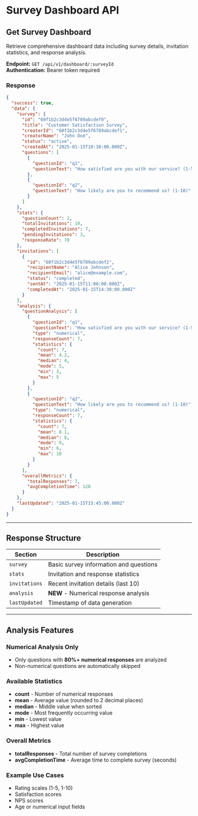 # Survey Dashboard API

## Get Survey Dashboard

Retrieve comprehensive dashboard data including survey details, invitation statistics, and response analysis.

**Endpoint:** `GET /api/v1/dashboard/:surveyId`  
**Authentication:** Bearer token required

### Response

```json
{
  "success": true,
  "data": {
    "survey": {
      "id": "60f1b2c3d4e5f6789abcdef0",
      "title": "Customer Satisfaction Survey",
      "creatorId": "60f1b2c3d4e5f6789abcdef1",
      "creatorName": "John Doe",
      "status": "active",
      "createdAt": "2025-01-15T10:30:00.000Z",
      "questions": [
        {
          "questionId": "q1",
          "questionText": "How satisfied are you with our service? (1-5)"
        },
        {
          "questionId": "q2", 
          "questionText": "How likely are you to recommend us? (1-10)"
        }
      ]
    },
    "stats": {
      "questionCount": 2,
      "totalInvitations": 10,
      "completedInvitations": 7,
      "pendingInvitations": 3,
      "responseRate": 70
    },
    "invitations": [
      {
        "id": "60f1b2c3d4e5f6789abcdef2",
        "recipientName": "Alice Johnson",
        "recipientEmail": "alice@example.com",
        "status": "completed",
        "sentAt": "2025-01-15T11:00:00.000Z",
        "completedAt": "2025-01-15T14:30:00.000Z"
      }
    ],
    "analysis": {
      "questionAnalysis": [
        {
          "questionId": "q1",
          "questionText": "How satisfied are you with our service? (1-5)",
          "type": "numerical",
          "responseCount": 7,
          "statistics": {
            "count": 7,
            "mean": 4.2,
            "median": 4,
            "mode": 5,
            "min": 3,
            "max": 5
          }
        },
        {
          "questionId": "q2",
          "questionText": "How likely are you to recommend us? (1-10)",
          "type": "numerical", 
          "responseCount": 7,
          "statistics": {
            "count": 7,
            "mean": 8.1,
            "median": 8,
            "mode": 9,
            "min": 6,
            "max": 10
          }
        }
      ],
      "overallMetrics": {
        "totalResponses": 7,
        "avgCompletionTime": 120
      }
    },
    "lastUpdated": "2025-01-15T15:45:00.000Z"
  }
}
```

---

## Response Structure

| Section | Description |
|---------|-------------|
| `survey` | Basic survey information and questions |
| `stats` | Invitation and response statistics |
| `invitations` | Recent invitation details (last 10) |
| `analysis` | **NEW** - Numerical response analysis |
| `lastUpdated` | Timestamp of data generation |

---

## Analysis Features

### Numerical Analysis Only
- Only questions with **80%+ numerical responses** are analyzed
- Non-numerical questions are automatically skipped

### Available Statistics
- **count** - Number of numerical responses
- **mean** - Average value (rounded to 2 decimal places)
- **median** - Middle value when sorted
- **mode** - Most frequently occurring value
- **min** - Lowest value
- **max** - Highest value

### Overall Metrics
- **totalResponses** - Total number of survey completions
- **avgCompletionTime** - Average time to complete survey (seconds)

### Example Use Cases
- Rating scales (1-5, 1-10)
- Satisfaction scores
- NPS scores
- Age or numerical input fields
